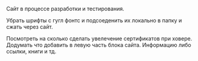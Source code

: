  Сайт в процессе разработки и тестирования.

Убрать шрифты с гугл фонтс и подсоеденить их локально в папку и сжать через сайт.

Посмотреть на сколько сделать увелечение сертификатов при ховере.
Додумать что добавить в левую часть блока сайта. Информацию либо ссылки, книги и тд.